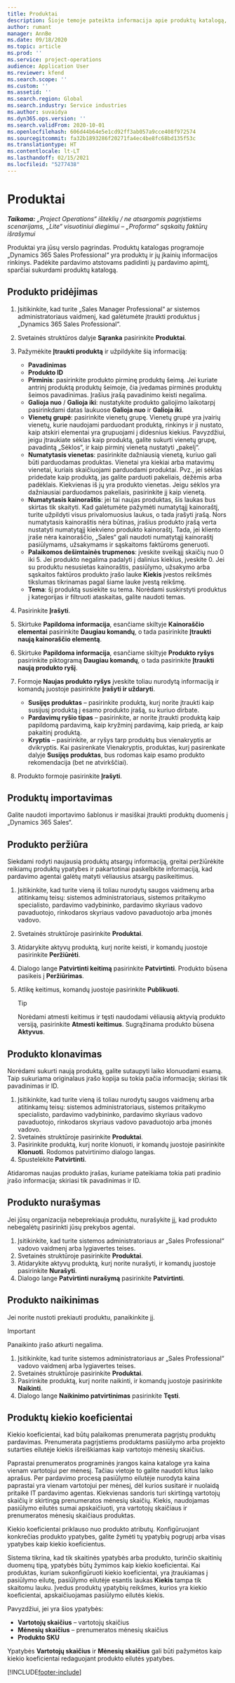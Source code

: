 ```yaml
---
title: Produktai
description: Šioje temoje pateikta informacija apie produktų katalogą, kurį galite naudoti norėdami klientams pateikti informaciją apie produktus ir kainodarą jūsų organizacijoje.
author: rumant
manager: AnnBe
ms.date: 09/18/2020
ms.topic: article
ms.prod: ''
ms.service: project-operations
audience: Application User
ms.reviewer: kfend
ms.search.scope: ''
ms.custom: ''
ms.assetid: ''
ms.search.region: Global
ms.search.industry: Service industries
ms.author: suvaidya
ms.dyn365.ops.version: ''
ms.search.validFrom: 2020-10-01
ms.openlocfilehash: 606d44b64e5e1cd92ff3ab057a9cce408f972574
ms.sourcegitcommit: fa32b1893286f20271fa4ec4be8fc68bd135f53c
ms.translationtype: HT
ms.contentlocale: lt-LT
ms.lasthandoff: 02/15/2021
ms.locfileid: "5277438"
---
```

# <a name="products"></a>Produktai

_**Taikoma:** „Project Operations“ išteklių / ne atsargomis pagrįstiems scenarijams, „Lite“ visuotiniui diegimui – „Proforma“ sąskaitų faktūrų išrašymui_

Produktai yra jūsų verslo pagrindas. Produktų katalogas programoje „Dynamics 365 Sales Professional“ yra produktų ir jų įkainių informacijos rinkinys. Padėkite pardavimo atstovams padidinti jų pardavimo apimtį, sparčiai sukurdami produktų katalogą.

## <a name="add-a-product"></a>Produkto pridėjimas

1.  Įsitikinkite, kad turite „Sales Manager Professional“ ar sistemos administratoriaus vaidmenį, kad galėtumėte įtraukti produktus į „Dynamics 365 Sales Professional“.
2.  Svetainės struktūros dalyje **Sąranka** pasirinkite **Produktai**.
3.  Pažymėkite **Įtraukti produktą** ir užpildykite šią informaciją:

    -  **Pavadinimas**
    -  **Produkto ID**
    -  **Pirminis**: pasirinkite produkto pirminę produktų šeimą. Jei kuriate antrinį produktą produktų šeimoje, čia įvedamas pirminės produktų šeimos pavadinimas. Įrašius įrašą pavadinimo keisti negalima.
    -  **Galioja nuo** / **Galioja iki**: nustatykite produkto galiojimo laikotarpį pasirinkdami datas laukuose **Galioja nuo** ir **Galioja iki**.
    -  **Vienetų grupė**: pasirinkite vienetų grupę. Vienetų grupė yra įvairių vienetų, kurie naudojami parduodant produktą, rinkinys ir ji nustato, kaip atskiri elementai yra grupuojami į didesnius kiekius. Pavyzdžiui, jeigu įtraukiate sėklas kaip produktą, galite sukurti vienetų grupę, pavadintą „Sėklos“, ir kaip pirminį vienetą nustatyti „pakelį“.
    -  **Numatytasis vienetas**: pasirinkite dažniausią vienetą, kuriuo gali būti parduodamas produktas. Vienetai yra kiekiai arba matavimų vienetai, kuriais skaičiuojami parduodami produktai. Pvz., jei sėklas pridedate kaip produktą, jas galite parduoti pakeliais, dėžėmis arba padėklais. Kiekvienas iš jų yra produkto vienetas. Jeigu sėklos yra dažniausiai parduodamos pakeliais, pasirinkite jį kaip vienetą.
    -  **Numatytasis kainoraštis**: jei tai naujas produktas, šis laukas bus skirtas tik skaityti. Kad galėtumėte pažymėti numatytąjį kainoraštį, turite užpildyti visus privalomuosius laukus, o tada įrašyti įrašą. Nors numatytasis kainoraštis nėra būtinas, įrašius produkto įrašą verta nustatyti numatytąjį kiekvieno produkto kainoraštį. Tada, jei kliento įraše nėra kainoraščio, „Sales“ gali naudoti numatytąjį kainoraštį pasiūlymams, užsakymams ir sąskaitoms faktūroms generuoti.
    -  **Palaikomos dešimtainės trupmenos**: įveskite sveikąjį skaičių nuo 0 iki 5. Jei produkto negalima padalyti į dalinius kiekius, įveskite 0. Jei su produktu nesusietas kainoraštis, pasiūlymo, užsakymo arba sąskaitos faktūros produkto įrašo lauke **Kiekis** įvestos reikšmės tikslumas tikrinamas pagal šiame lauke įvestą reikšmę.
    -  **Tema**: šį produktą susiekite su tema. Norėdami suskirstyti produktus į kategorijas ir filtruoti ataskaitas, galite naudoti temas.

4.  Pasirinkite **Įrašyti**.
5.  Skirtuke **Papildoma informacija**, esančiame skiltyje **Kainoraščio elementai** pasirinkite **Daugiau komandų**, o tada pasirinkite **Įtraukti naują kainoraščio elementą**.
7.  Skirtuke **Papildoma informacija**, esančiame skiltyje **Produkto ryšys** pasirinkite piktogramą **Daugiau komandų**, o tada pasirinkite **Įtraukti naują produkto ryšį**.
8.  Formoje **Naujas produkto ryšys** įveskite toliau nurodytą informaciją ir komandų juostoje pasirinkite **Įrašyti ir uždaryti**.

    -   **Susijęs produktas** – pasirinkite produktą, kurį norite įtraukti kaip susijusį produktą į esamo produkto įrašą, su kuriuo dirbate.
    -   **Pardavimų ryšio tipas** – pasirinkite, ar norite įtraukti produktą kaip papildomą pardavimą, kaip kryžminį pardavimą, kaip priedą, ar kaip pakaitinį produktą.
    -   **Kryptis** – pasirinkite, ar ryšys tarp produktų bus vienakryptis ar dvikryptis. Kai pasirenkate Vienakryptis, produktas, kurį pasirenkate dalyje **Susijęs produktas**, bus rodomas kaip esamo produkto rekomendacija (bet ne atvirkščiai).

9.  Produkto formoje pasirinkite **Įrašyti**.

## <a name="import-products"></a>Produktų importavimas

Galite naudoti importavimo šablonus ir masiškai įtraukti produktų duomenis į „Dynamics 365 Sales“.

## <a name="revise-a-product"></a>Produkto peržiūra

Siekdami rodyti naujausią produktų atsargų informaciją, greitai peržiūrėkite reikiamų produktų ypatybes ir pakartotinai paskelbkite informaciją, kad pardavimo agentai galėtų matyti vėliausius atsargų pasikeitimus.

1.  Įsitikinkite, kad turite vieną iš toliau nurodytų saugos vaidmenų arba atitinkamų teisų: sistemos administratoriaus, sistemos pritaikymo specialisto, pardavimo vadybininko, pardavimo skyriaus vadovo pavaduotojo, rinkodaros skyriaus vadovo pavaduotojo arba įmonės vadovo.
2.  Svetainės struktūroje pasirinkite **Produktai**.
3.  Atidarykite aktyvų produktą, kurį norite keisti, ir komandų juostoje pasirinkite **Peržiūrėti**.
4.  Dialogo lange **Patvirtinti keitimą** pasirinkite **Patvirtinti**. Produkto būsena pasikeis į **Peržiūrimas**.
5.  Atlikę keitimus, komandų juostoje pasirinkite **Publikuoti**.

    > [!TIP]
    > Norėdami atmesti keitimus ir tęsti naudodami vėliausią aktyvią produkto versiją, pasirinkite **Atmesti keitimus**. Sugrąžinama produkto būsena **Aktyvus**.

## <a name="clone-a-product"></a>Produkto klonavimas 

Norėdami sukurti naują produktą, galite sutaupyti laiko klonuodami esamą. Taip sukuriama originalaus įrašo kopija su tokia pačia informacija; skiriasi tik pavadinimas ir ID.

1.  Įsitikinkite, kad turite vieną iš toliau nurodytų saugos vaidmenų arba atitinkamų teisų: sistemos administratoriaus, sistemos pritaikymo specialisto, pardavimo vadybininko, pardavimo skyriaus vadovo pavaduotojo, rinkodaros skyriaus vadovo pavaduotojo arba įmonės vadovo.
2.  Svetainės struktūroje pasirinkite **Produktai**.
3.  Pasirinkite produktą, kurį norite klonuoti, ir komandų juostoje pasirinkite **Klonuoti**. Rodomos patvirtinimo dialogo langas.
4.  Spustelėkite **Patvirtinti**.

Atidaromas naujas produkto įrašas, kuriame pateikiama tokia pati pradinio įrašo informacija; skiriasi tik pavadinimas ir ID.

## <a name="retire-a-product"></a>Produkto nurašymas 

Jei jūsų organizacija nebeprekiauja produktu, nurašykite jį, kad produkto nebegalėtų pasirinkti jūsų prekybos agentai.

1.  Įsitikinkite, kad turite sistemos administratoriaus ar „Sales Professional“ vadovo vaidmenį arba lygiavertes teises.
2.  Svetainės struktūroje pasirinkite **Produktai**.
3.  Atidarykite aktyvų produktą, kurį norite nurašyti, ir komandų juostoje pasirinkite **Nurašyti**.
4.  Dialogo lange **Patvirtinti nurašymą** pasirinkite **Patvirtinti**.


## <a name="delete-a-product"></a>Produkto naikinimas

Jei norite nustoti prekiauti produktu, panaikinkite jį.

> [!IMPORTANT]
> Panaikinto įrašo atkurti negalima.

1.  Įsitikinkite, kad turite sistemos administratoriaus ar „Sales Professional“ vadovo vaidmenį arba lygiavertes teises.
2.  Svetainės struktūroje pasirinkite **Produktai**.
3.  Pasirinkite produktą, kurį norite naikinti, ir komandų juostoje pasirinkite **Naikinti**.
4.  Dialogo lange **Naikinimo patvirtinimas** pasirinkite **Tęsti**.
 
 ## <a name="quantity-factors-for-products"></a>Produktų kiekio koeficientai

Kiekio koeficientai, kad būtų palaikomas prenumerata pagrįstų produktų pardavimas. Prenumerata pagrįstiems produktams pasiūlymo arba projekto sutarties eilutėje kiekis išreiškiamas kaip vartotojo mėnesių skaičius.

Paprastai prenumeratos programinės įrangos kaina kataloge yra kaina vienam vartotojui per mėnesį. Tačiau vietoje to galite naudoti kitus laiko aprašus. Per pardavimo procesą pasiūlymo eilutėje nurodyta kaina paprastai yra vienam vartotojui per mėnesį, dėl kurios susitarė ir nuolaidą pritaikė IT pardavimo agentas. Kiekvienas sandoris turi skirtingą vartotojų skaičių ir skirtingą prenumeratos mėnesių skaičių. Kiekis, naudojamas pasiūlymo eilutės sumai apskaičiuoti, yra vartotojų skaičiaus ir prenumeratos mėnesių skaičiaus produktas.

Kiekio koeficientai priklauso nuo produkto atributų. Konfigūruojant konkrečias produkto ypatybes, galite žymėti tų ypatybių pogrupį arba visas ypatybes kaip kiekio koeficientus.

Sistema tikrina, kad tik skaitinės ypatybės arba produkto, turinčio skaitinių duomenų tipą, ypatybės būtų žymimos kaip kiekio koeficientai. Kai produktas, kuriam sukonfigūruoti kiekio koeficientai, yra įtraukiamas į pasiūlymo eilutę, pasiūlymo eilutėje esantis laukas **Kiekis** tampa tik skaitomu lauku. Įvedus produktų ypatybių reikšmes, kurios yra kiekio koeficientai, apskaičiuojamas pasiūlymo eilutės kiekis.

Pavyzdžiui, jei yra šios ypatybės: 

- **Vartotojų skaičius** – vartotojų skaičius 
- **Mėnesių skaičius** – prenumeratos mėnesių skaičius
- **Produkto SKU** 

Ypatybės **Vartotojų skaičius** ir **Mėnesių skaičius** gali būti pažymėtos kaip kiekio koeficientai redaguojant produkto eilutės ypatybes. 


[!INCLUDE[footer-include](../includes/footer-banner.md)]